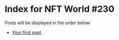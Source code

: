 # Index for NFT World #230
Posts will be displayed in the order below:

- [Your first post](./001-first.md)

